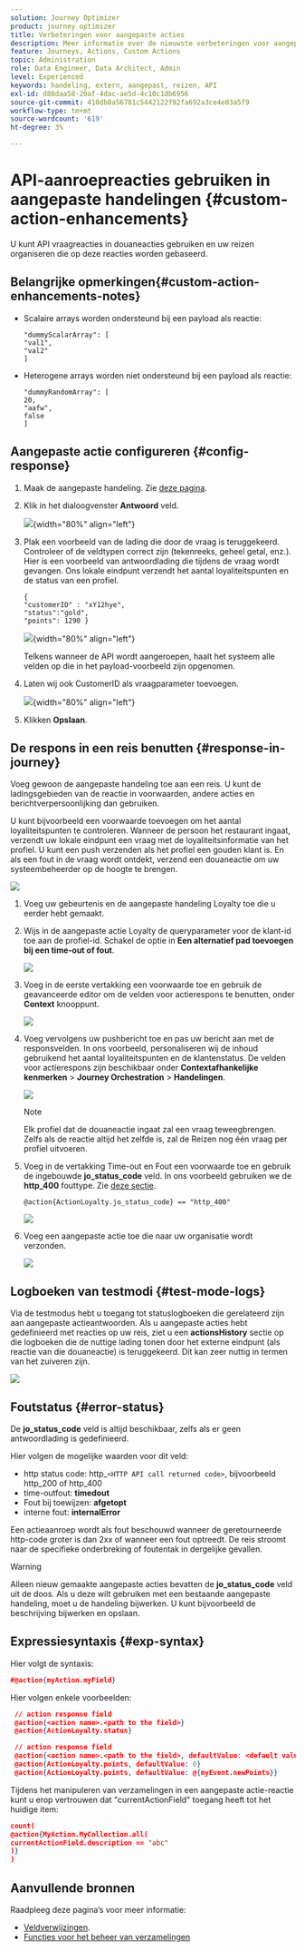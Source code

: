 ```yaml
---
solution: Journey Optimizer
product: journey optimizer
title: Verbeteringen voor aangepaste acties
description: Meer informatie over de nieuwste verbeteringen voor aangepaste acties
feature: Journeys, Actions, Custom Actions
topic: Administration
role: Data Engineer, Data Architect, Admin
level: Experienced
keywords: handeling, extern, aangepast, reizen, API
exl-id: d88daa58-20af-4dac-ae5d-4c10c1db6956
source-git-commit: 410db8a56781c5442122f92fa692a3ce4e03a5f9
workflow-type: tm+mt
source-wordcount: '619'
ht-degree: 3%

---
```


# API-aanroepreacties gebruiken in aangepaste handelingen {#custom-action-enhancements}

U kunt API vraagreacties in douaneacties gebruiken en uw reizen organiseren die op deze reacties worden gebaseerd.

<!--
You can now leverage API call responses in custom actions and orchestrate your journeys based on these responses.

This capability was previously only available when using data sources. You can now use it with custom actions. 
-->

## Belangrijke opmerkingen{#custom-action-enhancements-notes}

<!--
* Custom actions should only be used with private or internal endpoints, and used with an appropriate capping or throttling limit. See [this page](../configuration/external-systems.md). 
-->

* Scalaire arrays worden ondersteund bij een payload als reactie:

  ```
  "dummyScalarArray": [
  "val1",
  "val2"
  ]
  ```

* Heterogene arrays worden niet ondersteund bij een payload als reactie:

  ```
  "dummyRandomArray": [
  20,
  "aafw",
  false
  ]
  ```

<!--
## Best practices{#custom-action-enhancements-best-practices}

A capping limit of 5000 calls/s is defined for all custom actions. This limit has been set based on customers usage, to protect external endpoints targeted by custom actions. You need to take this into account in your audience-based journeys by defining an appropriate reading rate (5000 profiles/s when custom actions are used). If needed, you can override this setting by defining a greater capping or throttling limit through our Capping/Throttling APIs. See [this page](../configuration/external-systems.md).

You should not target public endpoints with custom actions for various reasons:

* Without proper capping or throttling, there is a risk of sending too many calls to a public endpoint that may not support such volume.
* Profile data can be sent through custom actions, so targeting a public endpoint could lead to inadvertently sharing personal information externally.
* You have no control on the data being returned by public endpoints. If an endpoint changes its API or starts sending incorrect information, those will be made available in communications sent, with potential negative impacts.
-->

<!--
## Define the custom action {#define-custom-action}

When defining the custom action, two enhancements have been made available: the addition of the GET method and the new payload response field. The other options and parameters are unchanged. See [this page](../action/about-custom-action-configuration.md).

### Endpoint configuration {#endpoint-configuration}

The **URL configuration** section has been renamed **Endpoint configuration**.

In the **Method** drop-down, you can now select **GET**.

![](assets/action-response1.png){width="70%" align="left"}

### Payloads {#payloads-new}

The **Action parameters** section has been renamed **Payloads**. Two fields are available:

* The **Request** field: this field is only available for POST and PUT calling methods.
* The **Response** field: this is the new capability. This field as available for all calling methods.

>[!NOTE]
> 
>Both these fields are optional.

![](assets/action-response2.png){width="70%" align="left"}
-->

## Aangepaste actie configureren {#config-response}

1. Maak de aangepaste handeling. Zie [deze pagina](../action/about-custom-action-configuration.md).

1. Klik in het dialoogvenster **Antwoord** veld.

   ![](assets/action-response2.png){width="80%" align="left"}

1. Plak een voorbeeld van de lading die door de vraag is teruggekeerd. Controleer of de veldtypen correct zijn (tekenreeks, geheel getal, enz.). Hier is een voorbeeld van antwoordlading die tijdens de vraag wordt gevangen. Ons lokale eindpunt verzendt het aantal loyaliteitspunten en de status van een profiel.

   ```
   {
   "customerID" : "xY12hye",    
   "status":"gold",
   "points": 1290 }
   ```

   ![](assets/action-response4.png){width="80%" align="left"}

   Telkens wanneer de API wordt aangeroepen, haalt het systeem alle velden op die in het payload-voorbeeld zijn opgenomen.

1. Laten wij ook CustomerID als vraagparameter toevoegen.

   ![](assets/action-response9.png){width="80%" align="left"}

1. Klikken **Opslaan**.

## De respons in een reis benutten {#response-in-journey}

Voeg gewoon de aangepaste handeling toe aan een reis. U kunt de ladingsgebieden van de reactie in voorwaarden, andere acties en berichtverpersoonlijking dan gebruiken.

U kunt bijvoorbeeld een voorwaarde toevoegen om het aantal loyaliteitspunten te controleren. Wanneer de persoon het restaurant ingaat, verzendt uw lokale eindpunt een vraag met de loyaliteitsinformatie van het profiel. U kunt een push verzenden als het profiel een gouden klant is. En als een fout in de vraag wordt ontdekt, verzend een douaneactie om uw systeembeheerder op de hoogte te brengen.

![](assets/action-response5.png)

1. Voeg uw gebeurtenis en de aangepaste handeling Loyalty toe die u eerder hebt gemaakt.

1. Wijs in de aangepaste actie Loyalty de queryparameter voor de klant-id toe aan de profiel-id. Schakel de optie in **Een alternatief pad toevoegen bij een time-out of fout**.

   ![](assets/action-response10.png)

1. Voeg in de eerste vertakking een voorwaarde toe en gebruik de geavanceerde editor om de velden voor actierespons te benutten, onder **Context** knooppunt.

   ![](assets/action-response6.png)

1. Voeg vervolgens uw pushbericht toe en pas uw bericht aan met de responsvelden. In ons voorbeeld, personaliseren wij de inhoud gebruikend het aantal loyaliteitspunten en de klantenstatus. De velden voor actierespons zijn beschikbaar onder **Contextafhankelijke kenmerken** > **Journey Orchestration** > **Handelingen**.

   ![](assets/action-response8.png)

   >[!NOTE]
   >
   >Elk profiel dat de douaneactie ingaat zal een vraag teweegbrengen. Zelfs als de reactie altijd het zelfde is, zal de Reizen nog één vraag per profiel uitvoeren.

1. Voeg in de vertakking Time-out en Fout een voorwaarde toe en gebruik de ingebouwde **jo_status_code** veld. In ons voorbeeld gebruiken we de
   **http_400** fouttype. Zie [deze sectie](#error-status).

   ```
   @action{ActionLoyalty.jo_status_code} == "http_400"
   ```

   ![](assets/action-response7.png)

1. Voeg een aangepaste actie toe die naar uw organisatie wordt verzonden.

   ![](assets/action-response11.png)

## Logboeken van testmodi {#test-mode-logs}

Via de testmodus hebt u toegang tot statuslogboeken die gerelateerd zijn aan aangepaste actieantwoorden. Als u aangepaste acties hebt gedefinieerd met reacties op uw reis, ziet u een **actionsHistory** sectie op die logboeken die de nuttige lading tonen door het externe eindpunt (als reactie van die douaneactie) is teruggekeerd. Dit kan zeer nuttig in termen van het zuiveren zijn.

![](assets/action-response12.png)

## Foutstatus {#error-status}

De **jo_status_code** veld is altijd beschikbaar, zelfs als er geen antwoordlading is gedefinieerd.

Hier volgen de mogelijke waarden voor dit veld:

* http status code: http_`<HTTP API call returned code>`, bijvoorbeeld http_200 of http_400
* time-outfout: **timedout**
* Fout bij toewijzen: **afgetopt**
* interne fout: **internalError**

Een actieaanroep wordt als fout beschouwd wanneer de geretourneerde http-code groter is dan 2xx of wanneer een fout optreedt. De reis stroomt naar de specifieke onderbreking of foutentak in dergelijke gevallen.

>[!WARNING]
>
>Alleen nieuw gemaakte aangepaste acties bevatten de **jo_status_code** veld uit de doos. Als u deze wilt gebruiken met een bestaande aangepaste handeling, moet u de handeling bijwerken. U kunt bijvoorbeeld de beschrijving bijwerken en opslaan.

## Expressiesyntaxis {#exp-syntax}

Hier volgt de syntaxis:

```json
#@action{myAction.myField} 
```

Hier volgen enkele voorbeelden:

```json
 // action response field
 @action{<action name>.<path to the field>}
 @action{ActionLoyalty.status}
```

```json
 // action response field
 @action{<action name>.<path to the field>, defaultValue: <default value expression>}
 @action{ActionLoyalty.points, defaultValue: 0}
 @action{ActionLoyalty.points, defaultValue: @{myEvent.newPoints}}
```

Tijdens het manipuleren van verzamelingen in een aangepaste actie-reactie kunt u erop vertrouwen dat &quot;currentActionField&quot; toegang heeft tot het huidige item:

```json
count(
@action{MyAction.MyCollection.all(
currentActionField.description == "abc"
)}
)
```

## Aanvullende bronnen

Raadpleeg deze pagina’s voor meer informatie:

* [Veldverwijzingen](../building-journeys/expression/field-references.md).
* [Functies voor het beheer van verzamelingen](../building-journeys/expression/collection-management-functions.md)
